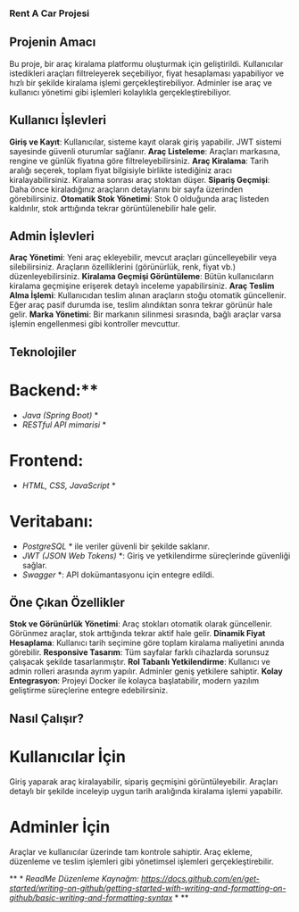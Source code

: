 ### Rent A Car Projesi

## Projenin Amacı
  Bu proje, bir araç kiralama platformu oluşturmak için geliştirildi. Kullanıcılar istedikleri araçları filtreleyerek seçebiliyor, fiyat hesaplaması yapabiliyor ve hızlı bir şekilde kiralama işlemi gerçekleştirebiliyor. Adminler ise araç ve kullanıcı yönetimi gibi işlemleri kolaylıkla gerçekleştirebiliyor.

## Kullanıcı İşlevleri
**Giriş ve Kayıt**: Kullanıcılar, sisteme kayıt olarak giriş yapabilir. JWT sistemi sayesinde güvenli oturumlar sağlanır.
**Araç Listeleme**: Araçları markasına, rengine ve günlük fiyatına göre filtreleyebilirsiniz.
**Araç Kiralama**: Tarih aralığı seçerek, toplam fiyat bilgisiyle birlikte istediğiniz aracı kiralayabilirsiniz. Kiralama sonrası araç stoktan düşer.
**Sipariş Geçmişi**: Daha önce kiraladığınız araçların detaylarını bir sayfa üzerinden görebilirsiniz.
**Otomatik Stok Yönetimi**: Stok 0 olduğunda araç listeden kaldırılır, stok arttığında tekrar görüntülenebilir hale gelir.
## Admin İşlevleri
**Araç Yönetimi**: Yeni araç ekleyebilir, mevcut araçları güncelleyebilir veya silebilirsiniz. Araçların özelliklerini (görünürlük, renk, fiyat vb.) düzenleyebilirsiniz.
**Kiralama Geçmişi Görüntüleme**: Bütün kullanıcıların kiralama geçmişine erişerek detaylı inceleme yapabilirsiniz.
**Araç Teslim Alma İşlemi**: Kullanıcıdan teslim alınan araçların stoğu otomatik güncellenir. Eğer araç pasif durumda ise, teslim alındıktan sonra tekrar görünür hale gelir.
**Marka Yönetimi**: Bir markanın silinmesi sırasında, bağlı araçlar varsa işlemin engellenmesi gibi kontroller mevcuttur.

## Teknolojiler
# Backend:**
* *Java (Spring Boot)* *
* *RESTful API mimarisi* *
# Frontend:
* *HTML, CSS, JavaScript* *
# Veritabanı: 
* *PostgreSQL* * ile veriler güvenli bir şekilde saklanır.
* *JWT (JSON Web Tokens)* *: Giriş ve yetkilendirme süreçlerinde güvenliği sağlar.
* *Swagger* *:  API dokümantasyonu için entegre edildi.

## Öne Çıkan Özellikler
**Stok ve Görünürlük Yönetimi**: Araç stokları otomatik olarak güncellenir. Görünmez araçlar, stok arttığında tekrar aktif hale gelir.
**Dinamik Fiyat Hesaplama**: Kullanıcı tarih seçimine göre toplam kiralama maliyetini anında görebilir.
**Responsive Tasarım**: Tüm sayfalar farklı cihazlarda sorunsuz çalışacak şekilde tasarlanmıştır.
**Rol Tabanlı Yetkilendirme**: Kullanıcı ve admin rolleri arasında ayrım yapılır. Adminler geniş yetkilere sahiptir.
**Kolay Entegrasyon**: Projeyi Docker ile kolayca başlatabilir, modern yazılım geliştirme süreçlerine entegre edebilirsiniz.

## Nasıl Çalışır?
# Kullanıcılar İçin
Giriş yaparak araç kiralayabilir, sipariş geçmişini görüntüleyebilir.
Araçları detaylı bir şekilde inceleyip uygun tarih aralığında kiralama işlemi yapabilir.
# Adminler İçin
Araçlar ve kullanıcılar üzerinde tam kontrole sahiptir.
Araç ekleme, düzenleme ve teslim işlemleri gibi yönetimsel işlemleri gerçekleştirebilir.


** * *ReadMe Düzenleme Kaynağm: https://docs.github.com/en/get-started/writing-on-github/getting-started-with-writing-and-formatting-on-github/basic-writing-and-formatting-syntax* * **
